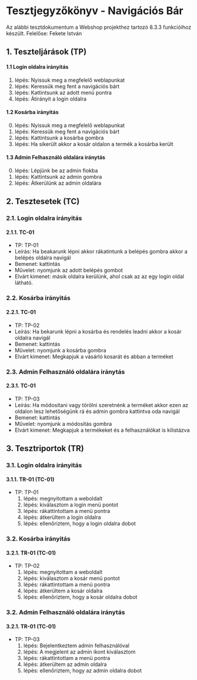 # Tesztjegyzőkönyv - Navigációs Bár
Az alábbi tesztdokumentum a Webshop projekthez tartozó 8.3.3 funkcióihoz készült. Felelőse: Fekete István


## 1. Teszteljárások (TP)

#### 1.1 Login oldalra irányitás 

  1. lépés: Nyissuk meg a megfelelő weblapunkat
  2. lépés: Keressük meg fent a navigációs bárt
  3. lépés: Kattintsunk az adott menü pontra
  4. lépés: Átirányit a login oldalra 

#### 1.2 Kosárba irányitás
  
   0. lépés: Nyissuk meg a megfelelő weblapunkat
   1. lépés: Keressük meg fent a navigációs bárt
   2. lépés: Kattintsunk a kosárba gombra
   3. lépés: Ha sikerült akkor a kosár oldalon a termék a kosárba került

#### 1.3 Admin Felhasználó oldalára iránytás
  
   0. lépés: Lépjünk be az admin fiokba
   1. lépés: Kattintsunk az admin gombra 
   2. lépés: Átkerülünk az admin oldalára

## 2. Tesztesetek (TC)

### 2.1. Login oldalra irányitás 

#### 2.1.1. TC-01
- TP: TP-01
- Leírás: Ha beakarunk lépni akkor rákatintunk a belépés gombra akkor a belépés oldalra navigál
- Bemenet: kattintás
- Művelet: nyomjunk az adott belépés gombot 
- Elvárt kimenet: másik oldalra kerülünk, ahol csak az az egy login oldal látható.


### 2.2. Kosárba irányitás

#### 2.2.1. TC-01
- TP: TP-02
- Leírás: Ha bekarunk lépni a kosárba és rendelés leadni akkor a kosár oldalra navigál
- Bemenet: kattintás
- Művelet: nyomjunk a kosárba gombra
- Elvárt kimenet: Megkapjuk a vásárló kosarát és abban a terméket

### 2.3. Admin Felhasználó oldalára iránytás

#### 2.3.1. TC-01
- TP: TP-03
- Leírás: Ha módosítani vagy törölni szeretnénk a terméket akkor ezen az oldalon lesz lehetőségünk rá és admin gombra kattintva oda navigál
- Bemenet: kattintás
- Művelet: nyomjunk a módosítás gombra
- Elvárt kimenet: Megkapjuk a termékeket és a felhasználókat is kilistázva 

## 3. Tesztriportok (TR)

### 3.1. Login oldalra irányitás 

#### 3.1.1. TR-01 (TC-01)
- TP: TP-01
  1. lépés: megnyitottam a weboldalt
  2. lépés: kiválasztom a login menü pontot
  3. lépés: rákattintottam a menü pontra
  4. lépés: átkerültem a login oldalra
  5. lépés: ellenőriztem, hogy a login oldalra dobot


### 3.2. Kosárba irányitás

#### 3.2.1. TR-01 (TC-01)
- TP: TP-02
  1. lépés: megnyitottam a weboldalt
  2. lépés: kiválasztom a kosár menü pontot
  3. lépés: rákattintottam a menü pontra
  4. lépés: átkerültem a kosár oldalra
  5. lépés: ellenőriztem, hogy a kosár oldalra dobot
  
### 3.2. Admin Felhasználó oldalára iránytás

#### 3.2.1. TR-01 (TC-01)
- TP: TP-03
  1. lépés: Bejelentkeztem admin felhasználóval
  2. lépés: A megjelent az admin ikont kiválasztom
  3. lépés: rákattintottam a menü pontra
  4. lépés: átkerültem az admin oldalra
  5. lépés: ellenőriztem, hogy az admin oldalra dobot
    
